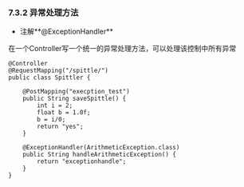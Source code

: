 
### 7.3.2 异常处理方法

* 注解**@ExceptionHandler**

在一个Controller写一个统一的异常处理方法，可以处理该控制中所有异常

	@Controller
	@RequestMapping("/spittle/")
	public class Spittler {
	
	    @PostMapping("execption_test")
	    public String saveSpittle() {
	        int i = 2;
	        float b = 1.0f;
	        b = i/0;
	        return "yes";
	    }
	
	    @ExceptionHandler(ArithmeticException.class)
	    public String handleArithmeticException() {
	        return "exceptionhandle";
	    }
	}
